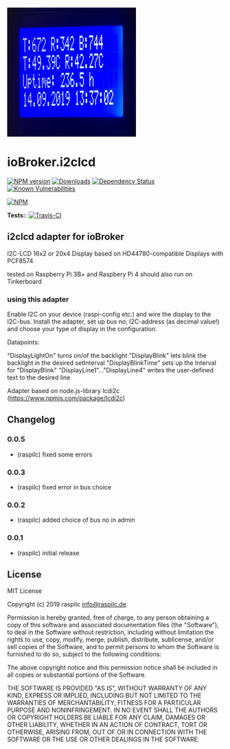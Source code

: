 ![Logo](admin/i2clcd.png)
# ioBroker.i2clcd

[![NPM version](http://img.shields.io/npm/v/iobroker.i2clcd.svg)](https://www.npmjs.com/package/iobroker.i2clcd)
[![Downloads](https://img.shields.io/npm/dm/iobroker.i2clcd.svg)](https://www.npmjs.com/package/iobroker.i2clcd)
[![Dependency Status](https://img.shields.io/david/raspilc/iobroker.i2clcd.svg)](https://david-dm.org/raspilc/iobroker.i2clcd)
[![Known Vulnerabilities](https://snyk.io/test/github/raspilc/ioBroker.i2clcd/badge.svg)](https://snyk.io/test/github/raspilc/ioBroker.i2clcd)

[![NPM](https://nodei.co/npm/iobroker.i2clcd.png?downloads=true)](https://nodei.co/npm/iobroker.i2clcd/)

**Tests:**: [![Travis-CI](http://img.shields.io/travis/raspilc/ioBroker.i2clcd/master.svg)](https://travis-ci.org/raspilc/ioBroker.i2clcd)

## i2clcd adapter for ioBroker

I2C-LCD 16x2 or 20x4 Display based on HD44780-compatible Displays with PCF8574

tested on Raspberry Pi 3B+ and Raspbery Pi 4
should also run on Tinkerboard

### using this adapter

Enable I2C on your device (raspi-config etc.) and
wire the display to the I2C-bus.
Install the adapter, set up bus no, I2C-address (as decimal value!) and choose your type of display in the configuration.

Datapoints:

"DisplayLightOn" turns on/of the backlight
"DisplayBlink" lets blink the backlight in the desired setInterval
"DisplayBlinkTime" sets up the Interval for "DisplayBlink"
"DisplayLine1"..."DisplayLine4" writes the user-defined text to the desired line

Adapter based on node.js-library lcdi2c (https://www.npmjs.com/package/lcdi2c)

## Changelog

### 0.0.5
* (raspilc) fixed some errors

### 0.0.3
* (raspilc) fixed error in bus choice

### 0.0.2
* (raspilc) added choice of bus no in admin

### 0.0.1
* (raspilc) initial release


## License
MIT License

Copyright (c) 2019 raspilc <info@raspilc.de>

Permission is hereby granted, free of charge, to any person obtaining a copy
of this software and associated documentation files (the "Software"), to deal
in the Software without restriction, including without limitation the rights
to use, copy, modify, merge, publish, distribute, sublicense, and/or sell
copies of the Software, and to permit persons to whom the Software is
furnished to do so, subject to the following conditions:

The above copyright notice and this permission notice shall be included in all
copies or substantial portions of the Software.

THE SOFTWARE IS PROVIDED "AS IS", WITHOUT WARRANTY OF ANY KIND, EXPRESS OR
IMPLIED, INCLUDING BUT NOT LIMITED TO THE WARRANTIES OF MERCHANTABILITY,
FITNESS FOR A PARTICULAR PURPOSE AND NONINFRINGEMENT. IN NO EVENT SHALL THE
AUTHORS OR COPYRIGHT HOLDERS BE LIABLE FOR ANY CLAIM, DAMAGES OR OTHER
LIABILITY, WHETHER IN AN ACTION OF CONTRACT, TORT OR OTHERWISE, ARISING FROM,
OUT OF OR IN CONNECTION WITH THE SOFTWARE OR THE USE OR OTHER DEALINGS IN THE
SOFTWARE.
